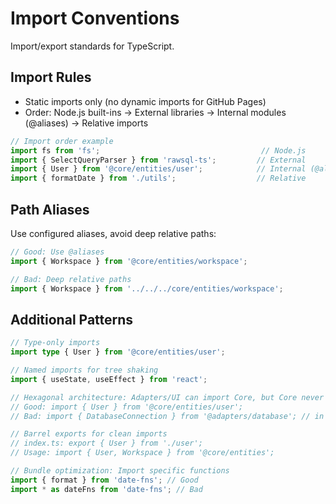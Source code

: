 # Import Conventions

Import/export standards for TypeScript.

## Import Rules
- Static imports only (no dynamic imports for GitHub Pages)
- Order: Node.js built-ins → External libraries → Internal modules (@aliases) → Relative imports

```typescript
// Import order example
import fs from 'fs';                                    // Node.js
import { SelectQueryParser } from 'rawsql-ts';         // External
import { User } from '@core/entities/user';            // Internal (@alias)
import { formatDate } from './utils';                  // Relative
```

## Path Aliases
Use configured aliases, avoid deep relative paths:
```typescript
// Good: Use @aliases
import { Workspace } from '@core/entities/workspace';

// Bad: Deep relative paths
import { Workspace } from '../../../core/entities/workspace';
```

## Additional Patterns
```typescript
// Type-only imports
import type { User } from '@core/entities/user';

// Named imports for tree shaking
import { useState, useEffect } from 'react';

// Hexagonal architecture: Adapters/UI can import Core, but Core never imports Adapters/UI
// Good: import { User } from '@core/entities/user';
// Bad: import { DatabaseConnection } from '@adapters/database'; // in core files

// Barrel exports for clean imports
// index.ts: export { User } from './user';
// Usage: import { User, Workspace } from '@core/entities';

// Bundle optimization: Import specific functions
import { format } from 'date-fns'; // Good
import * as dateFns from 'date-fns'; // Bad
```